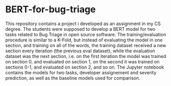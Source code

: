 # BERT-for-bug-triage

This repository contains a project i developed as an assignment in my CS degree. The students were supposed to develop a BERT model for two tasks related to Bug Triage in open source software. The training/evaluation procedure is similar to a K-Fold, but instead of evaluating the model in one section, and training on all of the words, the training dataset received a new section every iteration (the previous eval dataset), while the evaluation dataset was the next section, i.e. on the first iteration the model was trained on section 0, and evaluated on section 1, on the second it was trained on sections 0-1, and evaluated on section 2, and so on. The Jupyter notebook contains the models for two tasks, developer assignement and severity prediction, as well as the baseline models used for comparison.
